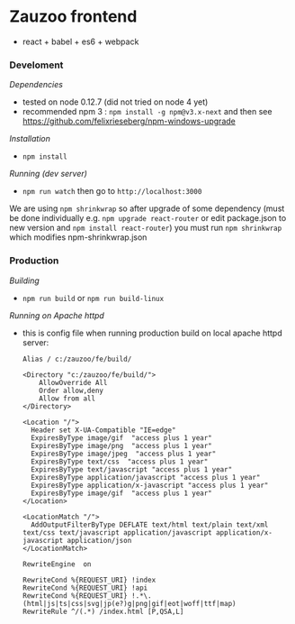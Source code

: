 # Zauzoo frontend
 - react + babel + es6 + webpack

### Develoment 
*Dependencies*
 - tested on node 0.12.7 (did not tried on node 4 yet)
 - recommended npm 3 : `npm install -g npm@v3.x-next` and then see https://github.com/felixrieseberg/npm-windows-upgrade

*Installation*
 - `npm install`

*Running (dev server)*
 - `npm run watch` then go to `http://localhost:3000`

We are using `npm shrinkwrap` so after upgrade of some dependency (must be done individually e.g. `npm upgrade react-router` or edit package.json to new version and `npm install react-router`) you must run `npm shrinkwrap` which modifies npm-shrinkwrap.json

### Production

*Building*
 - `npm run build` or `npm run build-linux`

*Running on Apache httpd* 
 - this is config file when running production build on local apache httpd server:

    ```
    Alias / c:/zauzoo/fe/build/

    <Directory "c:/zauzoo/fe/build/">
        AllowOverride All
        Order allow,deny
        Allow from all
    </Directory>
    
    <Location "/">
      Header set X-UA-Compatible "IE=edge"
      ExpiresByType image/gif  "access plus 1 year"
      ExpiresByType image/png  "access plus 1 year"
      ExpiresByType image/jpeg  "access plus 1 year"
      ExpiresByType text/css  "access plus 1 year"
      ExpiresByType text/javascript "access plus 1 year"
      ExpiresByType application/javascript "access plus 1 year"
      ExpiresByType application/x-javascript "access plus 1 year"
      ExpiresByType image/gif  "access plus 1 year"
    </Location>
    
    <LocationMatch "/">
      AddOutputFilterByType DEFLATE text/html text/plain text/xml text/css text/javascript application/javascript application/x-javascript application/json
    </LocationMatch>
    
    RewriteEngine  on
    
    RewriteCond %{REQUEST_URI} !index
    RewriteCond %{REQUEST_URI} !api
    RewriteCond %{REQUEST_URI} !.*\.(html|js|ts|css|svg|jp(e?)g|png|gif|eot|woff|ttf|map)
    RewriteRule ^/(.*) /index.html [P,QSA,L]
```

 
